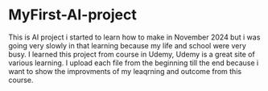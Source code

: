 # MyFirst-AI-project
This is AI project i started to learn how to make in November 2024 but i was going very slowly in that learning because my life and school were very busy. I learned this project from course in Udemy, Udemy is a great site of various learning. I upload each file from the beginning till the end because i want to show the improvments of my leaqrning and outcome from this course.
